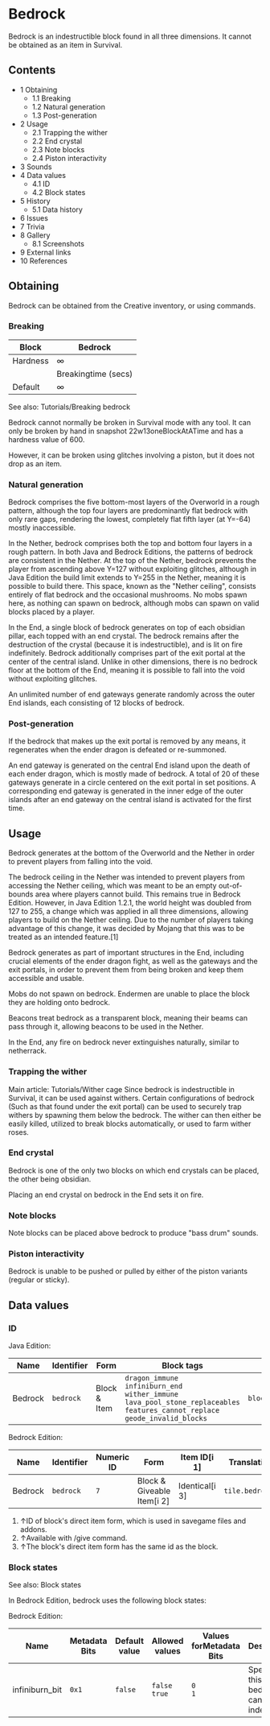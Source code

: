 # Bedrock
Bedrock is an indestructible block found in all three dimensions. It cannot be obtained as an item in Survival.

## Contents
- 1 Obtaining
	- 1.1 Breaking
	- 1.2 Natural generation
	- 1.3 Post-generation
- 2 Usage
	- 2.1 Trapping the wither
	- 2.2 End crystal
	- 2.3 Note blocks
	- 2.4 Piston interactivity
- 3 Sounds
- 4 Data values
	- 4.1 ID
	- 4.2 Block states
- 5 History
	- 5.1 Data history
- 6 Issues
- 7 Trivia
- 8 Gallery
	- 8.1 Screenshots
- 9 External links
- 10 References

## Obtaining
Bedrock can be obtained from the Creative inventory, or using commands.

### Breaking
| Block    | Bedrock             |
|----------|---------------------|
| Hardness | ∞                   |
|          | Breakingtime (secs) |
| Default  | ∞                   |

See also: Tutorials/Breaking bedrock

Bedrock cannot normally be broken in Survival mode with any tool. It can only be broken by hand in snapshot 22w13oneBlockAtATime and has a hardness value of 600.

However, it can be broken using glitches involving a piston, but it does not drop as an item.

### Natural generation
Bedrock comprises the five bottom-most layers of the Overworld in a rough pattern, although the top four layers are predominantly flat bedrock with only rare gaps, rendering the lowest, completely flat fifth layer (at Y=-64) mostly inaccessible.

In the Nether, bedrock comprises both the top and bottom four layers in a rough pattern. In both Java and Bedrock Editions, the patterns of bedrock are consistent in the Nether. At the top of the Nether, bedrock prevents the player from ascending above Y=127 without exploiting glitches, although in Java Edition the build limit extends to Y=255 in the Nether, meaning it is possible to build there. This space, known as the "Nether ceiling", consists entirely of flat bedrock and the occasional mushrooms. No mobs spawn here, as nothing can spawn on bedrock, although mobs can spawn on valid blocks placed by a player.

In the End, a single block of bedrock generates on top of each obsidian pillar, each topped with an end crystal. The bedrock remains after the destruction of the crystal (because it is indestructible), and is lit on fire indefinitely. Bedrock additionally comprises part of the exit portal at the center of the central island. Unlike in other dimensions, there is no bedrock floor at the bottom of the End, meaning it is possible to fall into the void without exploiting glitches.

An unlimited number of end gateways generate randomly across the outer End islands, each consisting of 12 blocks of bedrock.


### Post-generation
If the bedrock that makes up the exit portal is removed by any means, it regenerates when the ender dragon is defeated or re-summoned. 

An end gateway is generated on the central End island upon the death of each ender dragon, which is mostly made of bedrock. A total of 20 of these gateways generate in a circle centered on the exit portal in set positions. A corresponding end gateway is generated in the inner edge of the outer islands after an end gateway on the central island is activated for the first time.

## Usage
Bedrock generates at the bottom of the Overworld and the Nether in order to prevent players from falling into the void. 

The bedrock ceiling in the Nether was intended to prevent players from accessing the Nether ceiling, which was meant to be an empty out-of-bounds area where players cannot build. This remains true in Bedrock Edition. However, in Java Edition 1.2.1, the world height was doubled from 127 to 255, a change which was applied in all three dimensions, allowing players to build on the Nether ceiling. Due to the number of players taking advantage of this change, it was decided by Mojang that this was to be treated as an intended feature.[1]

Bedrock generates as part of important structures in the End, including crucial elements of the ender dragon fight, as well as the gateways and the exit portals, in order to prevent them from being broken and keep them accessible and usable.

Mobs do not spawn on bedrock. Endermen are unable to place the block they are holding onto bedrock.

Beacons treat bedrock as a transparent block, meaning their beams can pass through it, allowing beacons to be used in the Nether.

In the End, any fire on bedrock never extinguishes naturally, similar to netherrack.

### Trapping the wither
Main article: Tutorials/Wither cage
Since bedrock is indestructible in Survival, it can be used against withers. Certain configurations of bedrock (Such as that found under the exit portal) can be used to securely trap withers by spawning them below the bedrock. The wither can then either be easily killed, utilized to break blocks automatically, or used to farm wither roses.

### End crystal
Bedrock is one of the only two blocks on which end crystals can be placed, the other being obsidian.

Placing an end crystal on bedrock in the End sets it on fire.

### Note blocks
Note blocks can be placed above bedrock to produce "bass drum" sounds.

### Piston interactivity
Bedrock is unable to be pushed or pulled by either of the piston variants (regular or sticky).

## Data values
### ID
Java Edition:

| Name    | Identifier | Form         | Block tags                                                                                                                                           | Translation key           |
|---------|------------|--------------|------------------------------------------------------------------------------------------------------------------------------------------------------|---------------------------|
| Bedrock | `bedrock`  | Block & Item | `dragon_immune`<br/>`infiniburn_end`<br/>`wither_immune`<br/>`lava_pool_stone_replaceables`<br/>`features_cannot_replace`<br/>`geode_invalid_blocks` | `block.minecraft.bedrock` |

Bedrock Edition:

| Name    | Identifier | Numeric ID | Form                       | Item ID[i 1]   | Translation key     |
|---------|------------|------------|----------------------------|----------------|---------------------|
| Bedrock | `bedrock`  | `7`        | Block & Giveable Item[i 2] | Identical[i 3] | `tile.bedrock.name` |

1. ↑ID of block's direct item form, which is used in savegame files and addons.
2. ↑Available with /give command.
3. ↑The block's direct item form has the same id as the block.

### Block states
See also: Block states

In Bedrock Edition, bedrock uses the following block states:

Bedrock Edition:

| Name           | Metadata Bits | Default value | Allowed values     | Values forMetadata Bits | Description                                      |
|----------------|---------------|---------------|--------------------|-------------------------|--------------------------------------------------|
| infiniburn_bit | `0x1`         | `false`       | `false`<br/>`true` | `0`<br/>`1`             | Specifies if this bedrock can burn indefinitely. |



